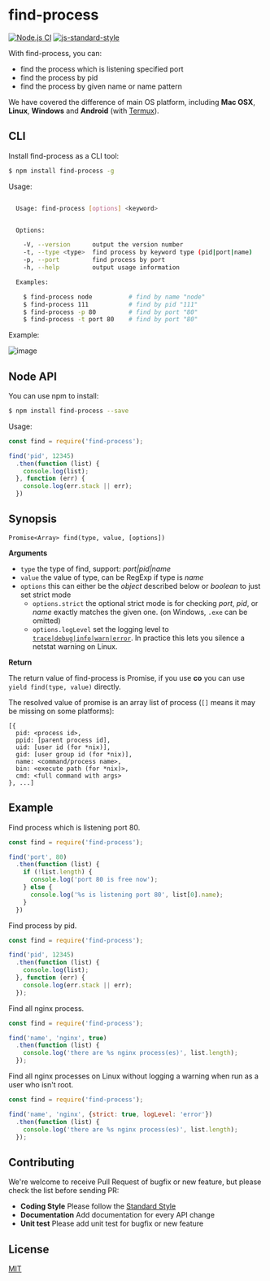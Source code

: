 # find-process

[![Node.js CI](https://github.com/yibn2008/find-process/actions/workflows/nodejs.yml/badge.svg)](https://github.com/yibn2008/find-process/actions/workflows/nodejs.yml)
[![js-standard-style](https://img.shields.io/badge/code%20style-standard-brightgreen.svg)](http://standardjs.com/)

With find-process, you can:

- find the process which is listening specified port
- find the process by pid
- find the process by given name or name pattern

We have covered the difference of main OS platform, including **Mac OSX**, **Linux**, **Windows**
and **Android** (with [Termux](https://termux.com)).

## CLI

Install find-process as a CLI tool:

```sh
$ npm install find-process -g
```

Usage:

```sh

  Usage: find-process [options] <keyword>


  Options:

    -V, --version      output the version number
    -t, --type <type>  find process by keyword type (pid|port|name)
    -p, --port         find process by port
    -h, --help         output usage information

  Examples:

    $ find-process node          # find by name "node"
    $ find-process 111           # find by pid "111"
    $ find-process -p 80         # find by port "80"
    $ find-process -t port 80    # find by port "80"

```

Example:

![image](https://user-images.githubusercontent.com/4136679/62670202-f49a6b00-b9c4-11e9-8692-7003c6c31a8a.png)

## Node API

You can use npm to install:

```sh
$ npm install find-process --save
```

Usage:

```javascript
const find = require('find-process');

find('pid', 12345)
  .then(function (list) {
    console.log(list);
  }, function (err) {
    console.log(err.stack || err);
  })
```

## Synopsis

```
Promise<Array> find(type, value, [options])
```

**Arguments**

- `type` the type of find, support: *port|pid|name*
- `value` the value of type, can be RegExp if type is *name*
- `options` this can either be the *object* described below or *boolean* to just set strict mode
  - `options.strict` the optional strict mode is for checking *port*, *pid*, or *name* exactly matches the given one. (on Windows, `.exe` can be omitted)
  - `options.logLevel` set the logging level to [`trace|debug|info|warn|error`](https://github.com/pimterry/loglevel#documentation). In practice this lets you silence a netstat warning on Linux.

**Return**

The return value of find-process is Promise, if you use **co** you can use `yield find(type, value)` directly.

The resolved value of promise is an array list of process (`[]` means it may be missing on some platforms):

```
[{
  pid: <process id>,
  ppid: [parent process id],
  uid: [user id (for *nix)],
  gid: [user group id (for *nix)],
  name: <command/process name>,
  bin: <execute path (for *nix)>,
  cmd: <full command with args>
}, ...]
```

## Example

Find process which is listening port 80.

```javascript
const find = require('find-process');

find('port', 80)
  .then(function (list) {
    if (!list.length) {
      console.log('port 80 is free now');
    } else {
      console.log('%s is listening port 80', list[0].name);
    }
  })
```

Find process by pid.

```javascript
const find = require('find-process');

find('pid', 12345)
  .then(function (list) {
    console.log(list);
  }, function (err) {
    console.log(err.stack || err);
  });
```

Find all nginx process.

```javascript
const find = require('find-process');

find('name', 'nginx', true)
  .then(function (list) {
    console.log('there are %s nginx process(es)', list.length);
  });
```

Find all nginx processes on Linux without logging a warning when run as a user who isn't root.

```javascript
const find = require('find-process');

find('name', 'nginx', {strict: true, logLevel: 'error'})
  .then(function (list) {
    console.log('there are %s nginx process(es)', list.length);
  });
```
## Contributing

We're welcome to receive Pull Request of bugfix or new feature, but please check the list before sending PR:

- **Coding Style** Please follow the [Standard Style](https://github.com/feross/standard)
- **Documentation** Add documentation for every API change
- **Unit test** Please add unit test for bugfix or new feature

## License

[MIT](LICENSE)

